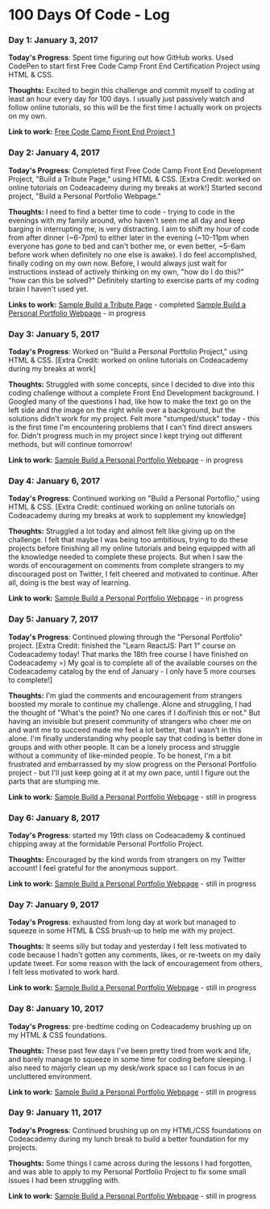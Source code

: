 # 100 Days Of Code - Log

### Day 1: January 3, 2017 

**Today's Progress**:  Spent time figuring out how GitHub works. Used CodePen to start first Free Code Camp Front End Certification Project using HTML & CSS.

**Thoughts:** Excited to begin this challenge and commit myself to coding at least an hour every day for 100 days. I usually just passively watch and follow online tutorials, so this will be the first time I actually work on projects on my own.

**Link to work:** [Free Code Camp Front End Project 1](https://codepen.io/surrealstardust/pen/ygLELP)

### Day 2: January 4, 2017 

**Today's Progress**:  Completed first Free Code Camp Front End Development Project, "Build a Tribute Page," using HTML & CSS. [Extra Credit: worked on online tutorials on Codeacademy during my breaks at work!] Started second project, "Build a Personal Portfolio Webpage." 

**Thoughts:** I need to find a better time to code - trying to code in the evenings with my family around, who haven't seen me all day and keep barging in interrupting me, is very distracting. I aim to shift my hour of code from after dinner (~6-7pm) to either later in the evening (~10-11pm when everyone has gone to bed and can't bother me, or even better, ~5-6am before work when definitely no one else is awake). I do feel accomplished, finally coding on my own now. Before, I would always just wait for instructions instead of actively thinking on my own, "how do I do this?" "how can this be solved?" Definitely starting to exercise parts of my coding brain I haven't used yet. 

**Links to work:** [Sample Build a Tribute Page](http://codepen.io/surrealstardust/pen/YNPpwo) - completed
  [Sample Build a Personal Portfolio Webpage](http://codepen.io/surrealstardust/pen/xgbRZy) - in progress 
                  
### Day 3: January 5, 2017 

**Today's Progress**:  Worked on "Build a Personal Portfolio Project," using HTML & CSS. [Extra Credit: worked on online tutorials on Codeacademy during my breaks at work]

**Thoughts:** Struggled with some concepts, since I decided to dive into this coding challenge without a complete Front End Development background. I Googled many of the questions I had, like how to make the text go on the left side and the image on the right while over a background, but the solutions didn't work for my project. Felt more "stumped/stuck" today - this is the first time I'm encountering problems that I can't find direct answers for. Didn't progress much in my project since I kept trying out different methods, but will continue tomorrow!

**Link to work:** [Sample Build a Personal Portfolio Webpage](http://codepen.io/surrealstardust/pen/xgbRZy) - in progress 

### Day 4: January 6, 2017 

**Today's Progress**:  Continued working on "Build a Personal Portoflio," using HTML & CSS. [Extra Credit: continued working on online tutorials on Codeacademy during my breaks at work to supplement my knowledge]

**Thoughts:** Struggled a lot today and almost felt like giving up on the challenge. I felt that maybe I was being too ambitious, trying to do these projects before finishing all my online tutorials and being equipped with all the knowledge needed to complete these projects. But when I saw the words of encouragement on comments from complete strangers to my discouraged post on Twitter, I felt cheered and motivated to continue. After all, doing is the best way of learning. 

**Link to work:** [Sample Build a Personal Portfolio Webpage](http://codepen.io/surrealstardust/pen/xgbRZy) - in progress 

### Day 5: January 7, 2017 

**Today's Progress**:  Continued plowing through the "Personal Portfolio" project. [Extra Credit: finished the "Learn ReactJS: Part 1" course on Codeacademy today! That marks the 18th free course I have finished on Codeacademy =) My goal is to complete all of the available courses on the Codeacademy catalog by the end of January - I only have 5 more courses to complete!]

**Thoughts:** I'm glad the comments and encouragement from strangers boosted my morale to continue my challenge. Alone and struggling, I had the thought of "What's the point? No one cares if I do/finish this or not." But having an invisible but present community of strangers who cheer me on and want me to succeed made me feel a lot better, that I wasn't in this alone. I'm finally understanding why people say that coding is better done in groups and with other people. It can be a lonely process and struggle without a community of like-minded people. To be honest, I'm a bit frustrated and embarrassed by my slow progress on the Personal Portfolio project - but I'll just keep going at it at my own pace, until I figure out the parts that are stumping me.

**Link to work:** [Sample Build a Personal Portfolio Webpage](http://codepen.io/surrealstardust/pen/xgbRZy) - still in progress

### Day 6: January 8, 2017 

**Today's Progress**:  started my 19th class on Codeacademy & continued chipping away at the formidable Personal Portfolio Project.

**Thoughts:** Encouraged by the kind words from strangers on my Twitter account! I feel grateful for the anonymous support.

**Link to work:** [Sample Build a Personal Portfolio Webpage](http://codepen.io/surrealstardust/pen/xgbRZy) - still in progress

### Day 7: January 9, 2017 

**Today's Progress**:  exhausted from long day at work but managed to squeeze in some HTML & CSS brush-up to help me with my project.

**Thoughts:** It seems silly but today and yesterday I felt less motivated to code because I hadn't gotten any comments, likes, or re-tweets on my daily update tweet. For some reason with the lack of encouragement from others, I felt less motivated to work hard.

**Link to work:** [Sample Build a Personal Portfolio Webpage](http://codepen.io/surrealstardust/pen/xgbRZy) - still in progress

### Day 8: January 10, 2017 

**Today's Progress**:  pre-bedtime coding on Codeacademy brushing up on my HTML & CSS foundations.

**Thoughts:** These past few days I've been pretty tired from work and life, and barely manage to squeeze in some time for coding before sleeping. I also need to majorly clean up my desk/work space so I can focus in an uncluttered environment.

**Link to work:** [Sample Build a Personal Portfolio Webpage](http://codepen.io/surrealstardust/pen/xgbRZy) - still in progress

### Day 9: January 11, 2017 

**Today's Progress**:  Continued brushing up on my HTML/CSS foundations on Codeacademy during my lunch break to build a better foundation for my projects.

**Thoughts:** Some things I came across during the lessons I had forgotten, and was able to apply to my Personal Portfolio Project to fix some small issues I had been struggling with.

**Link to work:** [Sample Build a Personal Portfolio Webpage](http://codepen.io/surrealstardust/pen/xgbRZy) - still in progress
